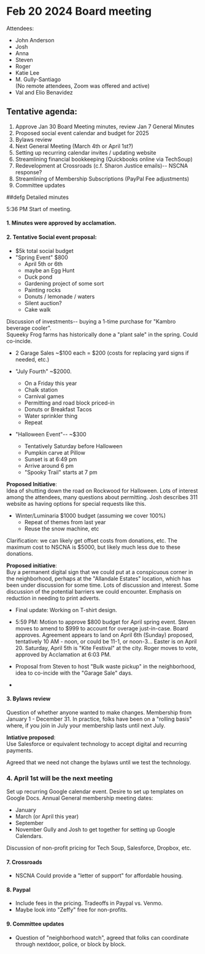 # Feb 20 2024 Board meeting

Attendees:
- John Anderson
- Josh
- Anna
- Steven
- Roger
- Katie Lee
- M. Gully-Santiago  
(No remote attendees, Zoom was offered and active)
- Val and Elio Benavidez 


## Tentative agenda:

1. Approve Jan 30 Board Meeting minutes, review Jan 7 General Minutes 
2. Proposed social event calendar and budget for 2025
3. Bylaws review
4. Next General Meeting (March 4th or April 1st?)
5. Setting up recurring calendar invites / updating website
6. Streamlining financial bookkeeping (Quickbooks online via TechSoup)
7. Redevelopment at Crossroads (c.f. Sharon Justice emails)-- NSCNA response?
8. Streamlining of Membership Subscriptions (PayPal Fee adjustments)
9. Committee updates

##defg   Detailed minutes

5:36 PM Start of meeting.  

#### 1. Minutes were approved by acclamation.

#### 2. Tentative Social event proposal:
- $5k total social budget
- "Spring Event" $800
    - April 5th or 6th
    - maybe an Egg Hunt
    - Duck pond
    - Gardening project of some sort
    - Painting rocks
    - Donuts / lemonade / waters
    - Silent auction?
    - Cake walk

Discussion of investments-- buying a 1-time purchase for "Kambro beverage cooler".  
Squeeky Frog farms has historically done a "plant sale" in the spring.  Could co-incide.

- 2 Garage Sales ~$100 each = $200 
(costs for replacing yard signs if needed, etc.)
- "July Fourth" ~$2000.
    - On a Friday this year
    - Chalk station
    - Carnival games
    - Permitting and road block priced-in
    - Donuts or Breakfast Tacos
    - Water sprinkler thing
    - Repeat 

- "Halloween Event"-- ~$300
    - Tentatively Saturday before Halloween
    - Pumpkin carve at Pillow
    - Sunset is at 6:49 pm 
    - Arrive around 6 pm
    - "Spooky Trail" starts at 7 pm

**Proposed Initiative**:  
Idea of shutting down the road on Rockwood for Halloween.  Lots of interest among the attendees, many questions about permitting.  Josh describes 311 website as having options for special requests like this.

- Winter/Luminaria $1000 budget (assuming we cover 100%)
    - Repeat of themes from last year
    - Reuse the snow machine, etc

Clarification: we can likely get offset costs from donations, etc.  The maximum cost to NSCNA is $5000, but likely much less due to these donations.  

**Proposed initiative**:  
Buy a permanent digital sign that we could put at a conspicuous corner in the neighborhood, perhaps at the "Allandale Estates" location, which has been under discussion for some time.  Lots of discussion and interest.  Some discussion of the potential barriers we could encounter.  Emphasis on reduction in needing to print adverts.  

- Final update: Working on T-shirt design.  

- 5:59 PM: Motion to approve $800 budget for April spring event.  Steven moves to amend to $999 to account for overage just-in-case.  Board approves.  Agreement appears to land on April 6th (Sunday) proposed, tentatively 10 AM - noon, or could be 11-1, or noon-3...  Easter is on April 20.  Saturday, April 5th is "Kite Festival" at the city.  Roger moves to vote, approved by Acclamation at 6:03 PM. 

- Proposal from Steven to host "Bulk waste pickup" in the neighborhood, idea to co-incide with the "Garage Sale" days. 
- 

#### 3. Bylaws review
Question of whether anyone wanted to make changes.  Membership from January 1 - December 31.  In practice, folks have been on a "rolling basis" where, if you join in July your membership lasts until next July.  

**Intiative proposed**:   
Use Salesforce or equivalent technology to accept digital and recurring payments.  

Agreed that we need not change the bylaws until we test the technology.

### 4. April 1st will be the next meeting
Set up recurring Google calendar event.  Desire to set up templates on Google Docs. 
Annual General membership meeting dates:
- January
- March (or April this year)
- September
- November
Gully and Josh to get together for setting up Google Calendars.  

Discussion of non-profit pricing for Tech Soup, Salesforce, Dropbox, etc.  



#### 7. Crossroads
- NSCNA Could provide a "letter of support" for affordable housing.

#### 8. Paypal
- Include fees in the pricing.  Tradeoffs in Paypal vs. Venmo.  
- Maybe look into "Zeffy" free for non-profits.  

#### 9. Committee updates

- Question of "neighborhood watch", agreed that folks can coordinate through nextdoor, police, or block by block.

